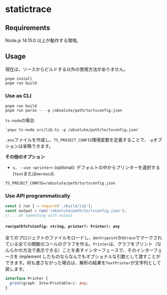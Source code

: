 # statictrace

## Requirements

Node.js 14.15.0 以上が動作する環境。

## Usage

現在は、ソースからビルドする以外の使用方法がありません。

```
pnpm install
pnpm run build
```

### Use as CLI

```
pnpm run build
pnpm run parse -- -p /absolute/path/to/tsconfig.json
```

`ts-node`の場合:

```
`pnpx ts-node src/lib.ts -p /absolute/path/to/tsconfig.json`
```

`.env`ファイルを作成し、`TS_PROJECT_CONFIG`環境変数を定義することで、`-p`オプションは省略できます。

**その他のオプション**

- `u, --use <printer>` (optional): デフォルトの中からプリンターを選択する (`text`または`mermaid`).

```
TS_PROJECT_CONFIG=/absolute/path/to/tsconfig.json
```

### Use API programmatically

```js
const { run } = require('./build/lib');
const output = run('/absolute/path/to/tsconfig.json');
// ...do something with output
```

#### `run(pathToTsConfig: string, printer?: Printer): any`

全てのプロジェクトのファイルをロードし、`@entrypoint`か`@trace`でマークされている全ての関数のコールのグラフを作る。`Printer`は、グラフをプリント（なんらかの方法で表示できる）ことを表すインターフェースで、そのインターフェースを implement したものならなんでもオプショナルな引数として渡すことができます。何も渡さなかった場合は、解析の結果を`TextPrinter`が文字列として戻します。

```ts
interface Printer {
  print(graph: Into<Printable>): any;
}
```
